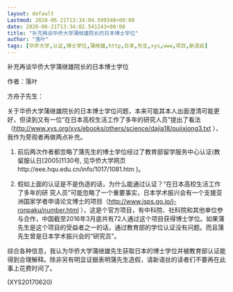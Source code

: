 ```yaml
---
layout: default
Lastmod: 2020-06-21T13:34:04.599348+00:00
date: 2020-06-21T13:34:02.541243+00:00
title: "补充再谈华侨大学蒲继雄院长的日本博士学位"
author: "落叶"
tags: [华侨大学,认证,博士学位,蒲继雄,http,日本,先生,xys,www,项目,新语丝]
---
```


补充再谈华侨大学蒲继雄院长的日本博士学位

作者：落叶

方舟子先生：

关于华侨大学蒲继雄院长的日本博士学位问题，本来可能其本人出面澄清可能更好，但读到又有一位“在日本高校生活工作了多年的研究人员”提出了看法（http://www.xys.org/xys/ebooks/others/science/dajia18/pujixiong3.txt ），我作为旁观者再做两点补充。

1. 前后两次作者都忽略了蒲先生的博士学位经过了教育部留学服务中心认证(教留服认日[2005]1130号, 见华侨大学网页http://eee.hqu.edu.cn/info/1017/1081.htm )。

2. 假如上面的认证是不是伪造的话，为什么能通过认证？“在日本高校生活工作了多年的研 究人员”可能忽略了一个重要事实，日本学术振兴会有一个支援亚洲国家学者申请论文博士的项目（http://www.jsps.go.jp/j-ronpaku/number.html ），这是个官方项目，有中科院、社科院和其他单位参与合作，中国截至2016年3月底共有72人通过这个项目获得博士学位。如果蒲先生是这个项目的受益者之一的话，通过教育部的学位认证没有问题。而且蒲先生曾是日本学术振兴会的“研究员”。

综合各种信息，我认为华侨大学蒲继雄先生获取日本的博士学位并被教育部认证能得到合理解释。除非另有明显证据表明蒲先生造假，请新语丝的读者们不要再在此事上花费时间了。

(XYS20170620)

